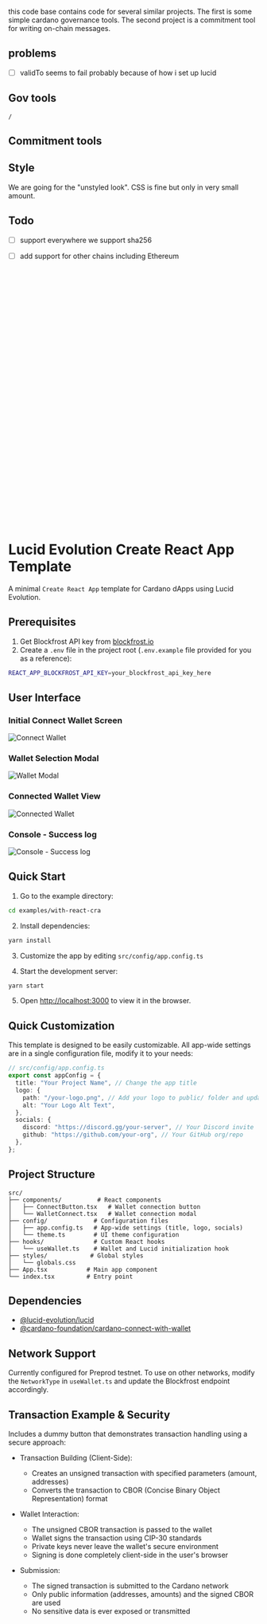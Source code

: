 
this code base contains code for several similar projects. The first is some simple cardano governance tools. The second project is a commitment tool for writing on-chain messages.

## problems

- [ ] validTo seems to fail probably because of how i set up lucid

## Gov tools

`/`

## Commitment tools

## Style

We are going for the "unstyled look". CSS is fine but only in very small amount. 

## Todo

- [ ] support everywhere we support sha256
- [ ] add support for other chains including Ethereum



<br/>
<br/>
<br/>
<br/>
<br/>
<br/>
<br/>
<br/>
<br/>
<br/>
<br/>
<br/>
<br/>
<br/>
<br/>
<br/>
<br/>
<br/>
<br/>
<br/>
<br/>
<br/>
<br/>
<br/>
<br/>
<br/>
<br/>
<br/>
<br/>
<br/>

# Lucid Evolution Create React App Template

A minimal `Create React App` template for Cardano dApps using Lucid Evolution.

## Prerequisites

1. Get Blockfrost API key from [blockfrost.io](https://blockfrost.io)
2. Create a `.env` file in the project root (`.env.example` file provided for
   you as a reference):

```bash
REACT_APP_BLOCKFROST_API_KEY=your_blockfrost_api_key_here
```

## User Interface

### Initial Connect Wallet Screen

![Connect Wallet](./public/readme/connect-wallet.png)

### Wallet Selection Modal

![Wallet Modal](./public/readme/wallet-modal.png)

### Connected Wallet View

![Connected Wallet](./public/readme/connected-wallet.png)

### Console - Success log

![Console - Success log](./public/readme/success-log.png)

## Quick Start

1. Go to the example directory:

```bash
cd examples/with-react-cra
```

2. Install dependencies:

```bash
yarn install
```

3. Customize the app by editing `src/config/app.config.ts`

4. Start the development server:

```bash
yarn start
```

5. Open [http://localhost:3000](http://localhost:3000) to view it in the
   browser.

## Quick Customization

This template is designed to be easily customizable. All app-wide settings are
in a single configuration file, modify it to your needs:

```typescript
// src/config/app.config.ts
export const appConfig = {
  title: "Your Project Name", // Change the app title
  logo: {
    path: "/your-logo.png", // Add your logo to public/ folder and update path
    alt: "Your Logo Alt Text",
  },
  socials: {
    discord: "https://discord.gg/your-server", // Your Discord invite
    github: "https://github.com/your-org", // Your GitHub org/repo
  },
};
```

## Project Structure

```
src/
├── components/          # React components
│   ├── ConnectButton.tsx   # Wallet connection button
│   └── WalletConnect.tsx   # Wallet connection modal
├── config/             # Configuration files
│   ├── app.config.ts   # App-wide settings (title, logo, socials)
│   └── theme.ts        # UI theme configuration
├── hooks/              # Custom React hooks
│   └── useWallet.ts    # Wallet and Lucid initialization hook
├── styles/            # Global styles
│   └── globals.css
├── App.tsx           # Main app component
└── index.tsx         # Entry point
```

## Dependencies

- [@lucid-evolution/lucid](https://github.com/Anastasia-Labs/lucid-evolution)
- [@cardano-foundation/cardano-connect-with-wallet](https://github.com/cardano-foundation/cardano-connect-with-wallet)

## Network Support

Currently configured for Preprod testnet. To use on other networks, modify the
`NetworkType` in `useWallet.ts` and update the Blockfrost endpoint accordingly.

## Transaction Example & Security

Includes a dummy button that demonstrates transaction handling using a secure
approach:

- Transaction Building (Client-Side):

  - Creates an unsigned transaction with specified parameters (amount,
    addresses)
  - Converts the transaction to CBOR (Concise Binary Object Representation)
    format

- Wallet Interaction:

  - The unsigned CBOR transaction is passed to the wallet
  - Wallet signs the transaction using CIP-30 standards
  - Private keys never leave the wallet's secure environment
  - Signing is done completely client-side in the user's browser

- Submission:
  - The signed transaction is submitted to the Cardano network
  - Only public information (addresses, amounts) and the signed CBOR are used
  - No sensitive data is ever exposed or transmitted
